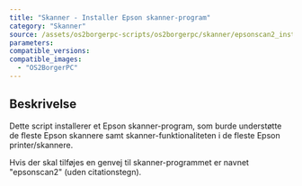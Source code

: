 ```yaml
---
title: "Skanner - Installer Epson skanner-program"
category: "Skanner"
source: /assets/os2borgerpc-scripts/os2borgerpc/skanner/epsonscan2_install.sh
parameters:
compatible_versions:
compatible_images:
  - "OS2BorgerPC"
---
```


## Beskrivelse
Dette script installerer et Epson skanner-program, som burde understøtte de fleste Epson skannere samt skanner-funktionaliteten i de fleste Epson printer/skannere.

Hvis der skal tilføjes en genvej til skanner-programmet er navnet "epsonscan2" (uden citationstegn).
